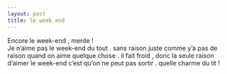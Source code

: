 ```yaml
---
layout: post
title: le week end
---
```


<p>Encore le week-end , merde !<br />Je n’aime pas le week-end du tout . sans raison juste comme y’a pas de raison quand on aime quelque chose . il fait froid , donc la seule raison d’aimer le week-end c’est qu’on ne peut pas sortir . quelle charme du lit !</p>
